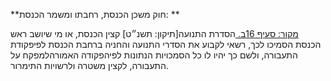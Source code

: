 **חוק משכן הכנסת, רחבתו ומשמר הכנסת: **

[מקור: סעיף 16ב. ](https://he.wikisource.org/wiki/%D7%97%D7%95%D7%A7-%D7%99%D7%A1%D7%95%D7%93:_%D7%94%D7%9B%D7%A0%D7%A1%D7%AA#%D7%A1%D7%A2%D7%99%D7%A3_16ב)
הסדרת התנועה[תיקון: תשנ״ט]
קצין הכנסת, או מי שיושב ראש הכנסת הסמיכו לכך, רשאי לקבוע את הסדרי התנועה והחניה ברחבת הכנסת לפיפקודת התעבורה, ולשם כך יהיו לו כל הסמכויות הנתונות לפיהפקודה האמורהלמפקח על התעבורה, לקצין משטרה ולרשויות התימרור.